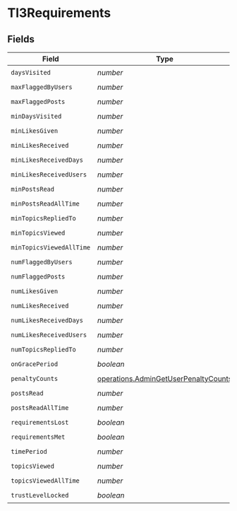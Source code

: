 # Tl3Requirements


## Fields

| Field                                                                                               | Type                                                                                                | Required                                                                                            | Description                                                                                         |
| --------------------------------------------------------------------------------------------------- | --------------------------------------------------------------------------------------------------- | --------------------------------------------------------------------------------------------------- | --------------------------------------------------------------------------------------------------- |
| `daysVisited`                                                                                       | *number*                                                                                            | :heavy_check_mark:                                                                                  | N/A                                                                                                 |
| `maxFlaggedByUsers`                                                                                 | *number*                                                                                            | :heavy_check_mark:                                                                                  | N/A                                                                                                 |
| `maxFlaggedPosts`                                                                                   | *number*                                                                                            | :heavy_check_mark:                                                                                  | N/A                                                                                                 |
| `minDaysVisited`                                                                                    | *number*                                                                                            | :heavy_check_mark:                                                                                  | N/A                                                                                                 |
| `minLikesGiven`                                                                                     | *number*                                                                                            | :heavy_check_mark:                                                                                  | N/A                                                                                                 |
| `minLikesReceived`                                                                                  | *number*                                                                                            | :heavy_check_mark:                                                                                  | N/A                                                                                                 |
| `minLikesReceivedDays`                                                                              | *number*                                                                                            | :heavy_check_mark:                                                                                  | N/A                                                                                                 |
| `minLikesReceivedUsers`                                                                             | *number*                                                                                            | :heavy_check_mark:                                                                                  | N/A                                                                                                 |
| `minPostsRead`                                                                                      | *number*                                                                                            | :heavy_check_mark:                                                                                  | N/A                                                                                                 |
| `minPostsReadAllTime`                                                                               | *number*                                                                                            | :heavy_check_mark:                                                                                  | N/A                                                                                                 |
| `minTopicsRepliedTo`                                                                                | *number*                                                                                            | :heavy_check_mark:                                                                                  | N/A                                                                                                 |
| `minTopicsViewed`                                                                                   | *number*                                                                                            | :heavy_check_mark:                                                                                  | N/A                                                                                                 |
| `minTopicsViewedAllTime`                                                                            | *number*                                                                                            | :heavy_check_mark:                                                                                  | N/A                                                                                                 |
| `numFlaggedByUsers`                                                                                 | *number*                                                                                            | :heavy_check_mark:                                                                                  | N/A                                                                                                 |
| `numFlaggedPosts`                                                                                   | *number*                                                                                            | :heavy_check_mark:                                                                                  | N/A                                                                                                 |
| `numLikesGiven`                                                                                     | *number*                                                                                            | :heavy_check_mark:                                                                                  | N/A                                                                                                 |
| `numLikesReceived`                                                                                  | *number*                                                                                            | :heavy_check_mark:                                                                                  | N/A                                                                                                 |
| `numLikesReceivedDays`                                                                              | *number*                                                                                            | :heavy_check_mark:                                                                                  | N/A                                                                                                 |
| `numLikesReceivedUsers`                                                                             | *number*                                                                                            | :heavy_check_mark:                                                                                  | N/A                                                                                                 |
| `numTopicsRepliedTo`                                                                                | *number*                                                                                            | :heavy_check_mark:                                                                                  | N/A                                                                                                 |
| `onGracePeriod`                                                                                     | *boolean*                                                                                           | :heavy_check_mark:                                                                                  | N/A                                                                                                 |
| `penaltyCounts`                                                                                     | [operations.AdminGetUserPenaltyCounts](../../../sdk/models/operations/admingetuserpenaltycounts.md) | :heavy_check_mark:                                                                                  | N/A                                                                                                 |
| `postsRead`                                                                                         | *number*                                                                                            | :heavy_check_mark:                                                                                  | N/A                                                                                                 |
| `postsReadAllTime`                                                                                  | *number*                                                                                            | :heavy_check_mark:                                                                                  | N/A                                                                                                 |
| `requirementsLost`                                                                                  | *boolean*                                                                                           | :heavy_check_mark:                                                                                  | N/A                                                                                                 |
| `requirementsMet`                                                                                   | *boolean*                                                                                           | :heavy_check_mark:                                                                                  | N/A                                                                                                 |
| `timePeriod`                                                                                        | *number*                                                                                            | :heavy_check_mark:                                                                                  | N/A                                                                                                 |
| `topicsViewed`                                                                                      | *number*                                                                                            | :heavy_check_mark:                                                                                  | N/A                                                                                                 |
| `topicsViewedAllTime`                                                                               | *number*                                                                                            | :heavy_check_mark:                                                                                  | N/A                                                                                                 |
| `trustLevelLocked`                                                                                  | *boolean*                                                                                           | :heavy_check_mark:                                                                                  | N/A                                                                                                 |